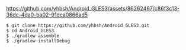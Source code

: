 https://github.com/yhbsh/Android_GLES3/assets/86262467/c86f3c13-36dc-4da0-ba02-91dca0866ad5

```
$ git clone https://github.com/yhbsh/Android_GLES3.git
$ cd Android_GLES3
$ ./gradlew assemble
$ ./gradlew installDebug
```
